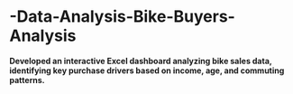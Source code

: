 # -Data-Analysis-Bike-Buyers-Analysis
**Developed an interactive Excel dashboard analyzing bike sales data, identifying key purchase drivers based on income, age, and commuting patterns.**
